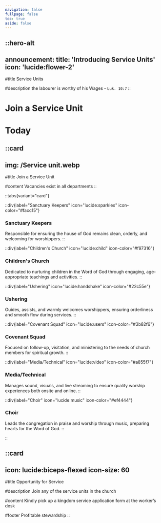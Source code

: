 ```yaml
---
navigation: false
fullpage: false
toc: true
aside: false
---
```



::hero-alt
---
announcement:
  title: 'Introducing Service Units'
  icon: 'lucide:flower-2'
---

#title
Service Units

#description
the labourer is worthy of his Wages - `Luk. 10:7`
::




<!-- source: https://github.com/mfg888/Responsive-Tailwind-CSS-Grid/blob/main/index.html -->

<div class="text-center p-10">
    <h1 class="font-bold text-4xl mb-4">Join a Service Unit</h1>
    <h1 class="text-3xl">Today</h1>
</div>

::card
---
img: /Service unit.webp
---
#title
Join a Service Unit

#content
Vacancies exist in all departments
::


::tabs{variant="card"}

  ::div{label="Sanctuary Keepers" icon="lucide:sparkles" icon-color="#facc15"}
  ### Sanctuary Keepers
  Responsible for ensuring the house of God remains clean, orderly, and welcoming for worshippers.
  ::

  ::div{label="Children's Church" icon="lucide:child" icon-color="#f97316"}
  ### Children's Church
  Dedicated to nurturing children in the Word of God through engaging, age-appropriate teachings and activities.
  ::

  ::div{label="Ushering" icon="lucide:handshake" icon-color="#22c55e"}
  ### Ushering
  Guides, assists, and warmly welcomes worshippers, ensuring orderliness and smooth flow during services.
  ::

  ::div{label="Covenant Squad" icon="lucide:users" icon-color="#3b82f6"}
  ### Covenant Squad
  Focused on follow-up, visitation, and ministering to the needs of church members for spiritual growth.
  ::

  ::div{label="Media/Technical" icon="lucide:video" icon-color="#a855f7"}
  ### Media/Technical
  Manages sound, visuals, and live streaming to ensure quality worship experiences both onsite and online.
  ::

  ::div{label="Choir" icon="lucide:music" icon-color="#ef4444"}
  ### Choir
  Leads the congregation in praise and worship through music, preparing hearts for the Word of God.
  ::

::

::card
---
icon: lucide:biceps-flexed
icon-size: 60
---

#title
Opportunity for Service

#description
Join any of the service units in the church

#content
Kindly pick up a kingdom service application form at the worker’s desk

#footer
Profitable stewardship
::


